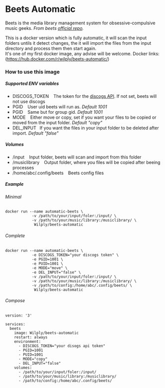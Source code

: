 # Beets Automatic

Beets is the media library management system for obsessive-compulsive music geeks. *From beets [official repo](https://github.com/beetbox/beets).*

This is a docker version which is fully automatic, it will scan the input folders untils it detect changes, the it will import the files from the input directory and process them then start again.  
It's one of my first docker image, any advise will be welcome.
Docker links: (https://hub.docker.com/r/wilply/beets-automatic/)

### How to use this image
##### Supported ENV variables
* DISCOGS_TOKEN ``` ``` The token for the [discogs API](https://www.discogs.com/developers/#). If not set, beets will not use discogs
* PGID ``` ``` User uid beets will run as. *Default 1001*
* PGID ``` ``` Same but for group gid. *Default 1001*
* MODE ``` ``` Either move or copy, set if you want your files to be copied or moved from the input folder. *Default "copy"*
* DEL_INPUT``` ``` If you want the files in your input folder to be deleted after import. *Default "false"*
##### Volumes
* /input ``` ``` Input folder, beets will scan and import from this folder
* /musiclibrary ``` ``` Output folder, where you files will be copied after beeing processes
* /home/abc/.config/beets ``` ``` Beets config files
##### Example
###### Minimal
```
docker run --name automatic-beets \
            -v /path/to/your/input/foler:/input/ \
            -v /path/to/your/music/library:/musiclibrary/ \
             Wilply/beets-automatic
```
###### Complete
```
docker run --name automatic-beets \
            -e DISCOGS_TOKEN="your discogs token" \
            -e PGID=1001 \
            -e PUID=1001 \
            -e MODE="move" \
            -e DEL_INPUT="false" \
            -v /path/to/your/input/foler:/input/ \
            -v /path/to/your/music/library:/musiclibrary/ \
            -v /path/to/config:/home/abc/.config/beets/ \
             Wilply/beets-automatic
```
###### Compose
```
version: '3'

services:
  beets
    image: Wilply/beets-automatic
    restart: always
    environment:
      - DISCOGS_TOKEN="your disogs api token"
      - PGID=1001
      - PUID=1001
      - MODE="copy"
      - DEL_INPUT="false"
    volumes:
      - /path/to/your/input/foler:/input/
      - /path/to/your/music/library:/musiclibrary/
      - /path/to/config:/home/abc/.config/beets/
```
